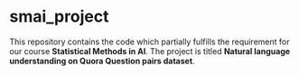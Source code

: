 # smai_project


This repository contains the code which partially fulfills the requirement for our course **Statistical Methods in AI**. The project is titled **Natural language understanding on Quora Question pairs dataset**.
